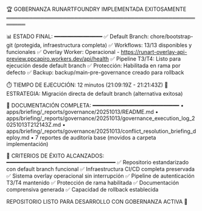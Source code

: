 
🏆 GOBERNANZA RUNARTFOUNDRY IMPLEMENTADA EXITOSAMENTE
═══════════════════════════════════════════════════════

📊 ESTADO FINAL:
━━━━━━━━━━━━━━━
✅ Default Branch: chore/bootstrap-git (protegida, infraestructura completa)
✅ Workflows: 13/13 disponibles y funcionales
✅ Overlay Worker: Operacional - https://runart-overlay-api-preview.ppcapiro.workers.dev/api/health
✅ Pipeline T3/T4: Listo para ejecución desde default branch
✅ Protección: Habilitada en rama por defecto
✅ Backup: backup/main-pre-governance creado para rollback

⏱️ TIEMPO DE EJECUCIÓN: 12 minutos (21:09:19Z - 21:21:43Z)
🔄 ESTRATEGIA: Migración directa de default branch (alternativa exitosa)

📁 DOCUMENTACIÓN COMPLETA:
━━━━━━━━━━━━━━━━━━━━━━━━━━━
• apps/briefing/_reports/governance/20251013/README.md
• apps/briefing/_reports/governance/20251013/governance_execution_log_20251013T212143Z.md
• apps/briefing/_reports/governance/20251013/conflict_resolution_briefing_deploy.md
• 7 reportes de auditoría base (movidos a carpeta implementación)

🎯 CRITERIOS DE ÉXITO ALCANZADOS:
━━━━━━━━━━━━━━━━━━━━━━━━━━━━━━━━━━
✅ Repositorio estandarizado con default branch funcional
✅ Infraestructura CI/CD completa preservada  
✅ Sistema overlay operacional sin interrupción
✅ Pipeline de autenticación T3/T4 mantenido
✅ Protección de rama habilitada
✅ Documentación comprensiva generada
✅ Capacidad de rollback establecida

REPOSITORIO LISTO PARA DESARROLLO CON GOBERNANZA ACTIVA 🚀

